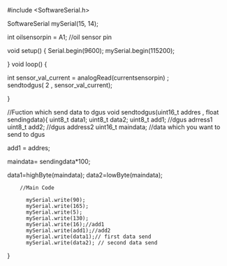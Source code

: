 
#include <SoftwareSerial.h>

SoftwareSerial mySerial(15, 14);

int oilsensorpin = A1; //oil sensor pin

void setup()
{
Serial.begin(9600);
mySerial.begin(115200);

}
void loop()
{
 
  int sensor_val_current = analogRead(currentsensorpin) ;  
  sendtodgus( 2 , sensor_val_current);
  
}


//Fuction which send data to dgus
void sendtodgus(uint16_t addres , float sendingdata){
  uint8_t data1;
  uint8_t data2;
  uint8_t add1;  //dgus adrress1
  uint8_t add2;  //dgus address2
  uint16_t maindata; //data which you want to send to dgus
 
  add1 = addres;
  
  maindata= sendingdata*100;
  
  data1=highByte(maindata);
  data2=lowByte(maindata); 

        //Main Code
        
          mySerial.write(90);
          mySerial.write(165);
          mySerial.write(5);
          mySerial.write(130);
          mySerial.write(16);//add1
          mySerial.write(add1);//add2
          mySerial.write(data1);// first data send
          mySerial.write(data2); // second data send

}
